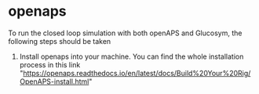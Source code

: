 # openaps
To run the closed loop simulation with both openAPS and Glucosym, the following steps should be taken

1. Install openaps into your machine. You can find the whole installation process in this link "https://openaps.readthedocs.io/en/latest/docs/Build%20Your%20Rig/OpenAPS-install.html" 

